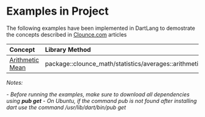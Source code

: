 # Examples in Project

The following examples have been implemented in DartLang to demostrate the concepts described in [Clounce.com](https://www.clounce.com/) articles

| Concept | Library Method | Example |
|:---------|:----------------|:---------|
| [Arithmetic Mean](http://www.clounce.com/mathematics/arithmetic_mean) | package::clounce_math/statistics/averages::arithmeticMean | dart arithmetic_mean |

*Notes:*

*- Before running the examples, make sure to download all dependencies using **pub get***
*- On Ubuntu, if the command pub is not found after installing dart use the command /usr/lib/dart/bin/pub get*